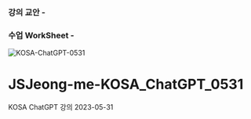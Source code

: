### 강의 교안 - 
### 수업 WorkSheet - 


![KOSA-ChatGPT-0531](https://github.com/JSJeong-me/JSJeong-me-KOSA_ChatGPT_0531/assets/54794815/fca09b0e-1f0a-45f8-ba32-fedbd1621eaf)



# JSJeong-me-KOSA_ChatGPT_0531
KOSA ChatGPT 강의 2023-05-31
